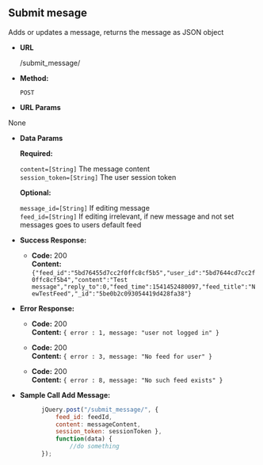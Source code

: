 **Submit mesage**
----
  Adds or updates a message, returns the message as JSON object

* **URL**

  /submit_message/

* **Method:**

  `POST`
  
*  **URL Params**

None

* **Data Params**

     **Required:**
 
   `content=[String]` The message content<br />
   `session_token=[String]` The user session token<br />

     **Optional:**

   `message_id=[String]` If editing message<br />
   `feed_id=[String]` If editing irrelevant, if new message and not set messages goes to users default feed<br />

* **Success Response:**

  * **Code:** 200 <br />
    **Content:** `{"feed_id":"5bd76455d7cc2f0ffc8cf5b5","user_id":"5bd7644cd7cc2f0ffc8cf5b4","content":"Test message","reply_to":0,"feed_time":1541452480097,"feed_title":"NewTestFeed","_id":"5be0b2c093054419d428fa38"}`
 
* **Error Response:**

  * **Code:** 200  <br />
    **Content:** `{ error : 1, message: "user not logged in" }`

  * **Code:** 200  <br />
    **Content:** `{ error : 3, message: "No feed for user" }`

  * **Code:** 200  <br />
    **Content:** `{ error : 8, message: "No such feed exists" }`


* **Sample Call Add Message:**

  ```javascript
        jQuery.post("/submit_message/", { 
            feed_id: feedId,
            content: messageContent, 
            session_token: sessionToken }, 
            function(data) {
                //do something
        });
  ```